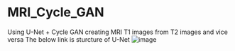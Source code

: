 # MRI_Cycle_GAN
Using U-Net + Cycle GAN creating MRI T1 images from T2 images and vice versa
The below link is sturcture of U-Net
![image](https://user-images.githubusercontent.com/52371064/140499541-06908c2b-665e-442c-b74a-e500e8e0d771.png)
